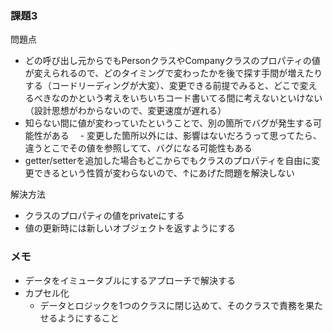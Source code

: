 ### 課題3
問題点
- どの呼び出し元からでもPersonクラスやCompanyクラスのプロパティの値が変えられるので、どのタイミングで変わったかを後で探す手間が増えたりする（コードリーディングが大変）、変更できる前提でみると、どこで変えるべきなのかという考えをいちいちコード書いてる間に考えないといけない（設計思想がわからないので、変更速度が遅れる）
- 知らない間に値が変わっていたということで、別の箇所でバグが発生する可能性がある
　- 変更した箇所以外には、影響はないだろうって思ってたら、違うとこでその値を参照してて、バグになる可能性もある
- getter/setterを追加した場合もどこからでもクラスのプロパティを自由に変更できるという性質が変わらないので、↑にあげた問題を解決しない

解決方法
- クラスのプロパティの値をprivateにする
- 値の更新時には新しいオブジェクトを返すようにする

### メモ
- データをイミュータブルにするアプローチで解決する
- カプセル化
  - データとロジックを1つのクラスに閉じ込めて、そのクラスで責務を果たせるようにすること